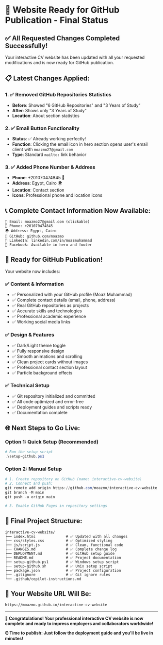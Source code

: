 # 🎉 Website Ready for GitHub Publication - Final Status

## ✅ **All Requested Changes Completed Successfully!**

Your interactive CV website has been updated with all your requested modifications and is now ready for GitHub publication.

## 📋 **Latest Changes Applied:**

### 1. ✅ **Removed GitHub Repositories Statistics**
- **Before**: Showed "6 GitHub Repositories" and "3 Years of Study"
- **After**: Shows only "3 Years of Study" 
- **Location**: About section statistics

### 2. ✅ **Email Button Functionality**
- **Status**: ✅ Already working perfectly!
- **Function**: Clicking the email icon in hero section opens user's email client with `moazmo27@gmail.com`
- **Type**: Standard `mailto:` link behavior

### 3. ✅ **Added Phone Number & Address**
- **Phone**: +201070474845 📱
- **Address**: Egypt, Cairo 🌍
- **Location**: Contact section
- **Icons**: Professional phone and location icons

## 📞 **Complete Contact Information Now Available:**

```
📧 Email: moazmo27@gmail.com (clickable)
📱 Phone: +201070474845  
🌍 Address: Egypt, Cairo
💼 GitHub: github.com/moazmo
🔗 LinkedIn: linkedin.com/in/moazmuhammad
📘 Facebook: Available in hero and footer
```

## 🚀 **Ready for GitHub Publication!**

Your website now includes:

### ✅ **Content & Information**
- ✅ Personalized with your GitHub profile (Moaz Muhammad)
- ✅ Complete contact details (email, phone, address)
- ✅ Real GitHub repositories as projects
- ✅ Accurate skills and technologies
- ✅ Professional academic experience
- ✅ Working social media links

### ✅ **Design & Features**
- ✅ Dark/Light theme toggle
- ✅ Fully responsive design
- ✅ Smooth animations and scrolling
- ✅ Clean project cards without images
- ✅ Professional contact section layout
- ✅ Particle background effects

### ✅ **Technical Setup**
- ✅ Git repository initialized and committed
- ✅ All code optimized and error-free
- ✅ Deployment guides and scripts ready
- ✅ Documentation complete

## 🌐 **Next Steps to Go Live:**

### Option 1: Quick Setup (Recommended)
```powershell
# Run the setup script
.\setup-github.ps1
```

### Option 2: Manual Setup
```powershell
# 1. Create repository on GitHub (name: interactive-cv-website)
# 2. Connect and push:
git remote add origin https://github.com/moazmo/interactive-cv-website.git
git branch -M main
git push -u origin main

# 3. Enable GitHub Pages in repository settings
```

## 📁 **Final Project Structure:**
```
interactive-cv-website/
├── index.html              # ✅ Updated with all changes
├── css/styles.css          # ✅ Optimized styling
├── js/script.js            # ✅ Clean, functional code
├── CHANGES.md              # ✅ Complete change log
├── DEPLOYMENT.md           # ✅ GitHub setup guide
├── README.md               # ✅ Project documentation
├── setup-github.ps1        # ✅ Windows setup script
├── setup-github.sh         # ✅ Unix setup script
├── package.json            # ✅ Project configuration
├── .gitignore              # ✅ Git ignore rules
└── .github/copilot-instructions.md
```

## 🎯 **Your Website URL Will Be:**
`https://moazmo.github.io/interactive-cv-website`

---

**🎊 Congratulations! Your professional interactive CV website is now complete and ready to impress employers and collaborators worldwide!**

**⏰ Time to publish: Just follow the deployment guide and you'll be live in minutes!**

